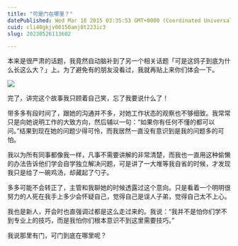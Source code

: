 ```yaml
---
title: "可是门在哪里？"
datePublished: Wed Mar 18 2015 03:35:53 GMT+0000 (Coordinated Universal Time)
cuid: cli40gkjv00150amj8t223ic3
slug: 20230526113602

---
```


本来是很严肃的话题，我竟然自动脑补到了另一个相关话题「可是这鸽子到底为什么长这么大？」上。为了避免有的朋友没看过，我就再贴上来你们体会一下。

![](url)

完了，讲完这个故事我只顾着自己笑，忘了我要说什么了！

带多多有段时间了，跟她的沟通并不多，对她工作状态的观察也不够细致。我常常只是向她说明工作的大致方向，然后辅以一句：“如果你有任何不懂的都可以问。”结果到现在她的问题少得可怜，而我居然一直没有意识到是我的问题多的可怕。

我以为所有同事都像我一样，凡事不需要讲解的非常清楚，而我也一直用这种偷懒的办法告诉他们学会自学独立解决问题，可是讲了一大堆等我自省的时候，才发现我只是给了一碗鸡汤，却藏起了勺子。

多多可能不会转正了，主管和我聊她的时候透露过这个意向。只是看着一个明明很努力的人死在我手上多少会怀疑自己，觉得自己是误人子弟，觉得自己太不上心。

我也是新人，开会时也直强调过都是这么走过来的。我说：“我并不是怕你们学不到专业上的技巧，而是我怕你们根本意识不到这里需要技巧。”

我说那里有门，可门到底在哪里呢？
